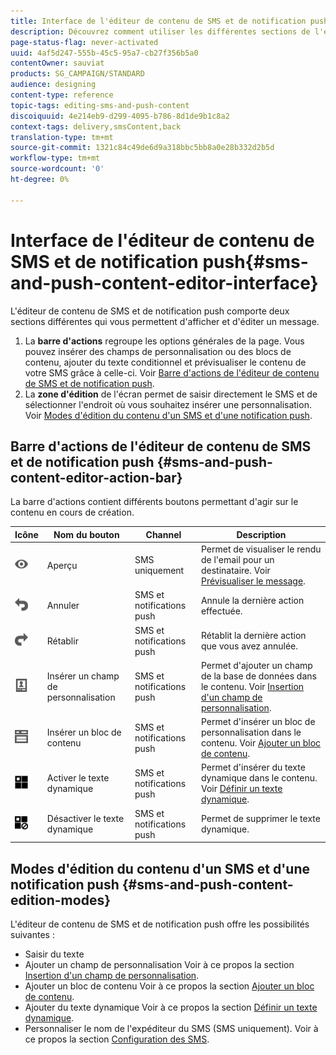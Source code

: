 ```yaml
---
title: Interface de l'éditeur de contenu de SMS et de notification push
description: Découvrez comment utiliser les différentes sections de l'éditeur pour modifier le contenu de vos SMS et notifications push.
page-status-flag: never-activated
uuid: 4af5d247-555b-45c5-95a7-cb27f356b5a0
contentOwner: sauviat
products: SG_CAMPAIGN/STANDARD
audience: designing
content-type: reference
topic-tags: editing-sms-and-push-content
discoiquuid: 4e214eb9-d299-4095-b786-8d1de9b1c8a2
context-tags: delivery,smsContent,back
translation-type: tm+mt
source-git-commit: 1321c84c49de6d9a318bbc5bb8a0e28b332d2b5d
workflow-type: tm+mt
source-wordcount: '0'
ht-degree: 0%

---
```



# Interface de l&#39;éditeur de contenu de SMS et de notification push{#sms-and-push-content-editor-interface}

L&#39;éditeur de contenu de SMS et de notification push comporte deux sections différentes qui vous permettent d&#39;afficher et d&#39;éditer un message.

1. La **barre d&#39;actions** regroupe les options générales de la page. Vous pouvez insérer des champs de personnalisation ou des blocs de contenu, ajouter du texte conditionnel et prévisualiser le contenu de votre SMS grâce à celle-ci. Voir [Barre d&#39;actions de l&#39;éditeur de contenu de SMS et de notification push](#sms-and-push-content-editor-action-bar).
1. La **zone d&#39;édition** de l&#39;écran permet de saisir directement le SMS et de sélectionner l&#39;endroit où vous souhaitez insérer une personnalisation. Voir [Modes d&#39;édition du contenu d&#39;un SMS et d&#39;une notification push](#sms-and-push-content-edition-modes).

## Barre d&#39;actions de l&#39;éditeur de contenu de SMS et de notification push {#sms-and-push-content-editor-action-bar}

La barre d&#39;actions contient différents boutons permettant d&#39;agir sur le contenu en cours de création.

<table> 
 <thead> 
  <tr> 
   <th> Icône<br /> </th> 
   <th> Nom du bouton<br /> </th> 
   <th> Channel<br /> </th> 
   <th> Description<br /> </th> 
  </tr> 
 </thead> 
 <tbody> 
  <tr> 
   <td> <img height="21px" src="assets/viewon_darkgrey-24px.png" /> <br /> </td> 
   <td> <span class="uicontrol">Aperçu</span> <br /> </td> 
   <td> SMS uniquement<br /> </td> 
   <td> Permet de visualiser le rendu de l'email pour un destinataire. Voir <a href="../../sending/using/previewing-messages.md">Prévisualiser le message</a>.<br /> </td> 
  </tr> 
  <tr> 
   <td> <img height="21px" src="assets/undo_darkgrey-24px.png" /> <br /> </td> 
   <td> <span class="uicontrol">Annuler</span> <br /> </td> 
   <td> SMS et notifications push<br /> </td> 
   <td> Annule la dernière action effectuée.<br /> </td> 
  </tr> 
  <tr> 
   <td> <img height="21px" src="assets/redo_darkgrey-24px.png" /> <br /> </td> 
   <td> <span class="uicontrol">Rétablir</span> <br /> </td> 
   <td> SMS et notifications push<br /> </td> 
   <td> Rétablit la dernière action que vous avez annulée.<br /> </td> 
  </tr> 
  <tr> 
   <td> <img height="21px" src="assets/personalization_field_darkgrey-24px.png" /> <br /> </td> 
   <td> <span class="uicontrol">Insérer un champ de personnalisation</span> <br /> </td> 
   <td> SMS et notifications push<br /> </td> 
   <td> Permet d'ajouter un champ de la base de données dans le contenu. Voir <a href="../../designing/using/personalization.md#inserting-a-personalization-field" target="_blank">Insertion d'un champ de personnalisation</a>.<br /> </td> 
  </tr> 
  <tr> 
   <td> <img height="21px" src="assets/personalization_block_darkgrey-24px.png" /> <br /> </td> 
   <td> <span class="uicontrol">Insérer un bloc de contenu</span> <br /> </td> 
   <td> SMS et notifications push<br /> </td> 
   <td> Permet d'insérer un bloc de personnalisation dans le contenu. Voir <a href="../../designing/using/personalization.md#adding-a-content-block" target="_blank">Ajouter un bloc de contenu</a>.<br /> </td> 
  </tr> 
  <tr> 
   <td> <img height="21px" src="assets/dynamiccontent_24px.png" /> <br /> </td> 
   <td> <span class="uicontrol">Activer le texte dynamique</span> <br /> </td> 
   <td> SMS et notifications push<br /> </td> 
   <td> Permet d'insérer du texte dynamique dans le contenu. Voir <a href="../../channels/using/defining-dynamic-text.md" target="_blank">Définir un texte dynamique</a>.<br /> </td> 
  </tr> 
  <tr> 
   <td> <img height="21px" src="assets/dynamiccontentdisable_24px.png" /> <br /> </td> 
   <td> <span class="uicontrol">Désactiver le texte dynamique</span> <br /> </td> 
   <td> SMS et notifications push<br /> </td> 
   <td> Permet de supprimer le texte dynamique.<br /> </td> 
  </tr> 
 </tbody> 
</table>

## Modes d&#39;édition du contenu d&#39;un SMS et d&#39;une notification push {#sms-and-push-content-edition-modes}

L&#39;éditeur de contenu de SMS et de notification push offre les possibilités suivantes :

* Saisir du texte
* Ajouter un champ de personnalisation Voir à ce propos la section [Insertion d&#39;un champ de personnalisation](../../designing/using/personalization.md#inserting-a-personalization-field).
* Ajouter un bloc de contenu Voir à ce propos la section [Ajouter un bloc de contenu](../../designing/using/personalization.md#adding-a-content-block).
* Ajouter du texte dynamique Voir à ce propos la section [Définir un texte dynamique](../../channels/using/defining-dynamic-text.md).
* Personnaliser le nom de l&#39;expéditeur du SMS (SMS uniquement). Voir à ce propos la section [Configuration des SMS](../../administration/using/configuring-sms-channel.md#configuring-sms-properties).

